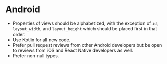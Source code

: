 # Android

- Properties of views should be alphabetized, with the exception of `id`,
  `layout_width`, and `layout_height` which should be placed first in that
  order.
- Use Kotlin for all new code.
- Prefer pull request reviews from other Android developers but be open to
  reviews from iOS and React Native developers as well.
- Prefer non-null types.
